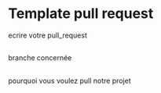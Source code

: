 # Template pull request
ecrire votre pull_request
##
branche concernée
##
pourquoi vous voulez pull notre projet
